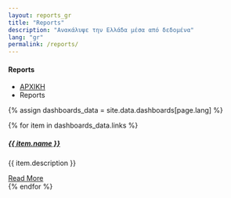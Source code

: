 ```yaml
---
layout: reports_gr
title: "Reports"
description: "Aνακάλυψε την Ελλάδα μέσα από δεδομένα"
lang: "gr"
permalink: /reports/
---
```


<!-- Hero Start -->
<section class="bg-half-100 bg-light d-table w-100">
    <div class="container">
        <div class="row mt-5 justify-content-center">
            <div class="col-lg-12 text-center">
                <div class="pages-heading">
                    <h4 class="title mb-0"> Reports </h4>
                </div>
            </div>  <!--end col-->
        </div><!--end row-->
        <div class="position-breadcrumb">
            <nav aria-label="breadcrumb" class="d-inline-block">
                <ul class="breadcrumb rounded shadow mb-0 px-4 py-2">
                    <li class="breadcrumb-item"><a href="{{ site.baseurl }}/">ΑΡΧΙΚΗ</a></li>
                    <li class="breadcrumb-item active" aria-current="page">Reports</li>
                </ul>
            </nav>
        </div>
    </div> <!--end container-->
</section><!--end section-->
<!-- Hero End -->

{% assign dashboards_data = site.data.dashboards[page.lang] %}

<!--Blog Lists Start-->
<section class="section">
    <div class="container">
        <div class="row">
            {% for item in dashboards_data.links %}
                     <div class="col-lg-6 col-12 mb-4 pb-2">
                                <div class="card blog blog-primary rounded border-0 shadow overflow-hidden">
                                    <div class="row align-items-center g-0">
                                        <div class="col-md-6">
                                            <img src="{{ site.baseurl }}/{{item.image_path}}" class="img-fluid" alt="">
                                        </div><!--end col-->
                                        <div class="col-md-6">
                                            <div class="card-body content">
                                                <h5><a href="javascript:void(0)" class="card-title title text-dark">{{ item.name }}</a></h5>
                                                <p class="text-muted mb-0">{{ item.description }}</p>
                                                <div class="post-meta d-flex justify-content-between mt-3">
                                                    <ul class="list-unstyled mb-0">
                                                    </ul>
                                                    <a href="{{ item.url }}" class="text-muted readmore">Read More <i class="uil uil-angle-right-b align-middle"></i></a>
                                                </div>
                                            </div>
                                        </div><!--end col-->
                                    </div> <!--end row-->
                                </div><!--end blog post-->
                            </div><!--end col-->
            {% endfor %}
        </div><!--end row-->
    </div><!--end container-->
</section><!--end section -->
<!--Blog Lists End-->